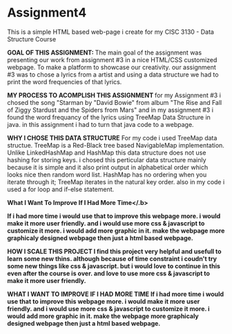 # Assignment4
This is a simple HTML based web-page i create for my CISC 3130 - Data Structure Course

<b>GOAL OF THIS ASSIGNMENT: </b>
The main goal of the assignment was presenting our work from assignment #3 in a nice HTML/CSS customized webpage. To make a platform to showcase our creativity. our assignment #3 was to chose a lyrics from a artist and using a data structure we had to print the word frequencies of that lyrics.

<b> MY PROCESS TO ACOMPLISH THIS ASSIGNMENT </b>
for my Assignment #3 i chosed the song "Starman by "David Bowie" from album "The Rise and Fall of Ziggy Stardust and the Spiders from Mars" and in my assignment #3 i found the word frequancy of the lyrics using TreeMap Data Structure in java. in this assignment i had to turn that java code to a webpage.

<b>WHY I CHOSE THIS DATA STRUCTURE</b>
For my code i used TreeMap data structue. TreeMap is a Red-Black tree based NavigableMap implementation. Unlike LinkedHashMap and HashMap this data structure does not use hashing for storing keys. i chosed this perticular data structure mainly because it is simple and it also print output in alphabetical order which looks nice then random word list. HashMap has no ordering when you iterate through it; TreeMap iterates in the natural key order. also in my code i used a for loop and if-else statement.

<b>What I Want To Improve If I Had More Time</.b>

If i had more time i would use that to improve this webpage more. i would make it more user friendly. and i would use more css & javascript to customize it more. i would add more graphic in it. make the webpage more graphicaly designed webpage then just a html based webpage.

<b>HOW I SCALE THIS PROJECT</b>
I find this project very helpful and usefull to learn some new thins. although because of time constraint i coudn't try some new things like css & javascript. but i would love to continue in this even after the course is over. and love to use more css & javascript to make it more user friendly.

<b>WHAT I WANT TO IMPROVE IF I HAD MORE TIME</b>
If i had more time i would use that to improve this webpage more. i would make it more user friendly. and i would use more css & javascript to customize it more. i would add more graphic in it. make the webpage more graphicaly designed webpage then just a html based webpage.


